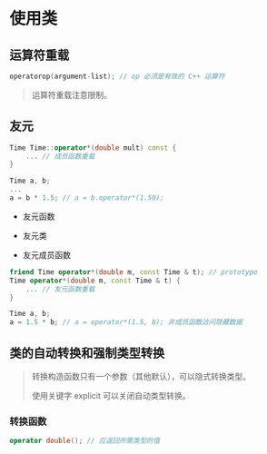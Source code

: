 # 使用类

## 运算符重载

```cpp
operatorop(argument-list); // op 必须是有效的 C++ 运算符
```

> 运算符重载注意限制。

## 友元

```cpp
Time Time::operator*(double mult) const {
    ... // 成员函数重载
}

Time a, b;
...
a = b * 1.5; // a = b.operator*(1.50);
```

- 友元函数

- 友元类

- 友元成员函数

```cpp
friend Time operator*(double m, const Time & t); // prototype
Time operator*(double m, const Time & t) {
    ... // 友元函数重载
}

Time a, b;
a = 1.5 * b; // a = operator*(1.5, b); 非成员函数访问隐藏数据
```

## 类的自动转换和强制类型转换

> 转换构造函数只有一个参数（其他默认），可以隐式转换类型。
>
> 使用关键字 explicit 可以关闭自动类型转换。

### 转换函数

```cpp
operator double(); // 应返回所需类型的值
```
